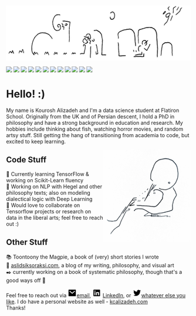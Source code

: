 
[![Header](header.jpg "Header")](https://www.kcalizadeh.com)

![](https://img.shields.io/badge/Code-Python-informational?style=flat&logo=<LOGO_NAME>&logoColor=white&color=9cf) 
![](https://img.shields.io/badge/Library-SQL-informational?style=flat&logo=<LOGO_NAME>&logoColor=white&color=blue) 
![](https://img.shields.io/badge/Library-Pandas-informational?style=flat&logo=<LOGO_NAME>&logoColor=white&color=blue) 
![](https://img.shields.io/badge/Library-Scikit_Learn-informational?style=flat&logo=<LOGO_NAME>&logoColor=white&color=blue) 
![](https://img.shields.io/badge/Education-PhD-informational?style=flat&logo=<LOGO_NAME>&logoColor=white&color=orange) 
![](https://img.shields.io/badge/Experience-Philosophy-informational?style=flat&logo=<LOGO_NAME>&logoColor=white&color=red) 
![](https://img.shields.io/badge/Experience-Teaching-informational?style=flat&logo=<LOGO_NAME>&logoColor=white&color=red) 
![](https://img.shields.io/badge/Experience-Research_Management-informational?style=flat&logo=<LOGO_NAME>&logoColor=white&color=red)
![](https://img.shields.io/badge/Interest-Data_Science-informational?style=flat&logo=<LOGO_NAME>&logoColor=white&color=success)
![](https://img.shields.io/badge/Interest-NLP-informational?style=flat&logo=<LOGO_NAME>&logoColor=white&color=success) 
![](https://img.shields.io/badge/Interest-Deep_Learning-informational?style=flat&logo=<LOGO_NAME>&logoColor=white&color=success) 
![](https://img.shields.io/badge/Interest-TensorFlow-informational?style=flat&logo=<LOGO_NAME>&logoColor=white&color=success) 





# Hello! :)

My name is Kourosh Alizadeh and I'm a data science student at Flatiron School. Originally from the UK and of Persian descent, I hold a PhD in philosophy and have a strong background in education and research. My hobbies include thinking about fish, watching horror movies, and random artsy stuff. Still getting the hang of transitioning from academia to code, but excited to keep learning.

<img align="right" src="toontoony.jpg" width=240 height=250/>

## Code Stuff

🌱 Currently learning TensorFlow & working on Scikit-Learn fluency<br>
🔭 Working on NLP with Hegel and other philosophy texts; also on modeling dialectical logic with Deep Learning<br>
👯 Would love to collaborate on Tensorflow projects or research on data in the liberal arts; feel free to reach out :)

## Other Stuff
 :books: Toontoony the Magpie, a book of (very) short stories I wrote<br>
 :cherry_blossom: [aslidsiksoraksi.com](aslidsiksoraksi.com), a blog of my writing, philosophy, and visual art<br>
 :black_nib: currently working on a book of systematic philosophy, though that's a good ways off :thinking: <br>

Feel free to reach out via [![](mail-fill.png)](mailto:kcalizadeh@gmail.com)[email](mailto:kcalizadeh@gmail.com), [![LinkedIn][3.2]](https://www.linkedin.com/in/kourosh-alizadeh-phd-68b51861/) [LinkedIn](https://www.linkedin.com/in/kourosh-alizadeh-phd-68b51861/), or [![Twitter][1.2]](twitter.com/aslidsiksoraksi)[whatever else you like](twitter.com/aslidsiksoraksi). I do have a personal website as well - [kcalizadeh.com](kcalizadeh.com)<br>
Thanks!

[3.2]: linkedin-box-fill.png
[1.2]: twitter-fill.png


<!-- 
<img align="center" src="https://github-readme-stats.vercel.app/api?username=kcalizadeh&show_icons=true&line_height=27&count_private=true&title_color=ffffff&text_color=c9cacc&icon_color=2bbc8a&bg_color=1d1f21" alt="Kourosh's GitHub Stats" />
 -->

<!--


**kcalizadeh/kcalizadeh** is a ✨ _special_ ✨ repository because its `README.md` (this file) appears on your GitHub profile.

Here are some ideas to get you started:

- 🔭 I’m currently working on ...
- 🌱 I’m currently learning ...
- 👯 I’m looking to collaborate on ...
- 🤔 I’m looking for help with ...
- 💬 Ask me about ...
- 📫 How to reach me: ...
- 😄 Pronouns: ...
- ⚡ Fun fact: ...
-->
